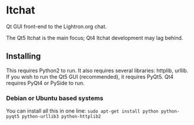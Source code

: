 # ltchat
Qt GUI front-end to the Lightron.org chat.

The Qt5 ltchat is the main focus; Qt4 ltchat development may lag behind.

## Installing
This requires Python2 to run. It also requires several libraries: httplib, urllib. If you wish to run the Qt5 GUI (recommended), it requires PyQt5. Qt4 requires PyQt4 or PySide to run.
### Debian or Ubuntu based systems
You can install all this in one line: `sudo apt-get install python python-pyqt5 python-urllib3 python-httplib2`
